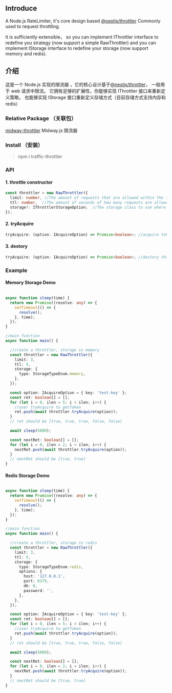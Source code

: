 ## Introduce
A Node.js RateLimiter, it's core design based [@nestjs/throttler](https://www.npmjs.com/package/@nestjs/throttler) Commonly used to request throttling. 

It is sufficiently extensible， so you can implement IThrottler interface to redefine you strategy (now support a simple RawThrottler) and you can implement IStorage interface to redefine your storage (now support memory and redis). 

## 介绍
这是一个 Node.js 实现的限流器 ，它的核心设计基于[@nestjs/throttler](https://www.npmjs.com/package/@nestjs/throttler)， 一般用于 web 请求中限流。 它拥有足够的扩展性，你能够实现 IThrottler 接口来重新定义策略， 也能够实现 IStorage 接口重新定义存储方式（目前存储方式支持内存和redis）

### Relative Package （关联包）

[midway-throttler](https://www.npmjs.com/package/midway-throttler) Midway.js 限流器

### Install （安装）

> npm i traffic-throttler

### API

#### 1. throttle constructor
```typescript
const throttler = new RawThrottler({
  limit: number, //The amount of requests that are allowed within the ttl's time window.
  ttl: number,  //The amount of seconds of how many requests are allowed within this time. (seconds)
  storage?: IThrottlerStorageOption;  //The storage class to use where all the record will be stored in.
});
```

#### 2. tryAcquire
```typescript
tryAcquire: (option: IAcquireOption) => Promise<boolean>; //acquire token; if reach limit, return false; else if not reach limit, return true;
```

#### 3. destory
```typescript
tryAcquire: (option: IAcquireOption) => Promise<boolean>; //destory throttler instance
```


### Example

#### Memory Storage Demo
```typescript

async function sleep(time) {
  return new Promise((resolve: any) => {
    setTimeout(() => {
      resolve();
    }, time);
  });
}

//main function
async function main() {

  //create a throttler, storage in memory
  const throttler = new RawThrottler({
    limit: 3,
    ttl: 5,
    storage: {
      type: StorageTypeEnum.memory,
    },
  });

  const option: IAcquireOption = { key: 'test-key' };
  const ret: boolean[] = [];
  for (let i = 0, ilen = 5; i < ilen; i++) {
    //user tryAcquire to getToken
    ret.push(await throttler.tryAcquire(option));
  }
  // ret should be [true, true, true, false, false]

  await sleep(5000);

  const nextRet: boolean[] = [];
  for (let i = 0, ilen = 2; i < ilen; i++) {
    nextRet.push(await throttler.tryAcquire(option));
  }
  // nextRet should be [true, true]
}
```

#### Redis Storage Demo
```typescript

async function sleep(time) {
  return new Promise((resolve: any) => {
    setTimeout(() => {
      resolve();
    }, time);
  });
}

//main function
async function main() {

  //create a throttler, storage in redis
  const throttler = new RawThrottler({
    limit: 3,
    ttl: 5,
    storage: {
      type: StorageTypeEnum.redis,
      options: {
        host: '127.0.0.1',
        port: 6379,
        db: 0,
        password: '',
      },
    },
  });

  const option: IAcquireOption = { key: 'test-key' };
  const ret: boolean[] = [];
  for (let i = 0, ilen = 5; i < ilen; i++) {
    //user tryAcquire to getToken
    ret.push(await throttler.tryAcquire(option));
  }
  // ret should be [true, true, true, false, false]

  await sleep(5000);

  const nextRet: boolean[] = [];
  for (let i = 0, ilen = 2; i < ilen; i++) {
    nextRet.push(await throttler.tryAcquire(option));
  }
  // nextRet should be [true, true]
}
```
